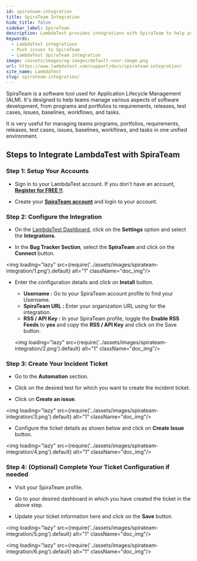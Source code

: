 ```yaml
---
id: spirateam-integration
title: SpiraTeam Integration
hide_title: false
sidebar_label: SpiraTeam
description: LambdaTest provides integrations with SpiraTeam to help you log bugs directly from the middle of your test session on LambdaTest to SpiraTeam platform.
keywords:
  - LambdaTest integrations
  - Push issues to SpiraTeam
  - LambdaTest SpiraTeam integration
image: /assets/images/og-images/default-user-image.png
url: https://www.lambdatest.com/support/docs/spirateam-integration/
site_name: LambdaTest
slug: spirateam-integration/
---
```


<script type="application/ld+json"
      dangerouslySetInnerHTML={{ __html: JSON.stringify({
       "@context": "https://schema.org",
        "@type": "BreadcrumbList",
        "itemListElement": [{
          "@type": "ListItem",
          "position": 1,
          "name": "Home",
          "item": "https://www.lambdatest.com"
        },{
          "@type": "ListItem",
          "position": 2,
          "name": "Support",
          "item": "https://www.lambdatest.com/support/docs/"
        },{
          "@type": "ListItem",
          "position": 3,
          "name": "SpiraTeam Integration",
          "item": "https://www.lambdatest.com/support/docs/spirateam-integration/"
        }]
      })
    }}
></script>

SpiraTeam is a software tool used for Application Lifecycle Management (ALM). It's designed to help teams manage various aspects of software development, from programs and portfolios to requirements, releases, test cases, issues, baselines, workflows, and tasks.

It is very useful for managing teams programs, portfolios, requirements, releases, test cases, issues, baselines, workflows, and tasks in one unified environment.

<div className="ytframe"> 
<div className="youtube" data-embed="kKSHidsC6tk">
    <div className="play-button"></div>
</div>
</div>

## Steps to Integrate LambdaTest with SpiraTeam

### Step 1: Setup Your Accounts

- Sign in to your LambdaTest account. If you don't have an account, **[Register for FREE !!](https://accounts.lambdatest.com/dashboard)**.

- Create your [**SpiraTeam account**](https://www.inflectra.com/Trial/Process.aspx?catalogItemId=90) and login to your account.

### Step 2: Configure the Integration

- On the [LambdaTest Dashboard](https://accounts.lambdatest.com/dashboard), click on the **Settings** option and select the **Integrations**.

- In the **Bug Tracker Section**, select the **SpiraTeam** and click on the **Connect** button.

<img loading="lazy" src={require('../assets/images/spirateam-integration/1.png').default} alt="1" className="doc_img"/>

- Enter the configuration details and click on **Install** button.

    - **Username :**  Go to your SpiraTeam account profile to find your Username.
    - **SpiraTeam URL :** Enter your organization URL using for the integration.
    - **RSS / API Key :** In your SpiraTeam profile, toggle the **Enable RSS Feeds** to **yes** and copy the **RSS / API Key** and click on the Save button.

    <img loading="lazy" src={require('../assets/images/spirateam-integration/2.png').default} alt="1" className="doc_img"/>

### Step 3: Create Your Incident Ticket

- Go to the **Automation** section.

- Click on the desired test for which you want to create the incident ticket.

- Click on **Create an issue**.

<img loading="lazy" src={require('../assets/images/spirateam-integration/3.png').default} alt="1" className="doc_img"/>

- Configure the ticket details as shown below and click on **Create Issue** button.

<img loading="lazy" src={require('../assets/images/spirateam-integration/4.png').default} alt="1" className="doc_img"/>

### Step 4: (Optional) Complete Your Ticket Configuration if needed

- Visit your SpiraTeam profile.

- Go to your desired dashboard in which you have created the ticket in the above step.

- Update your ticket information here and click on the **Save** button.

<img loading="lazy" src={require('../assets/images/spirateam-integration/5.png').default} alt="1" className="doc_img"/>

<img loading="lazy" src={require('../assets/images/spirateam-integration/6.png').default} alt="1" className="doc_img"/>